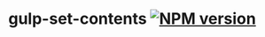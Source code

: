 # gulp-set-contents [![NPM version][npm-image]][npm-url]


[npm-image]: https://img.shields.io/npm/v/gulp-set-contents.svg?style=flat
[npm-url]: https://npmjs.org/package/gulp-set-contents
